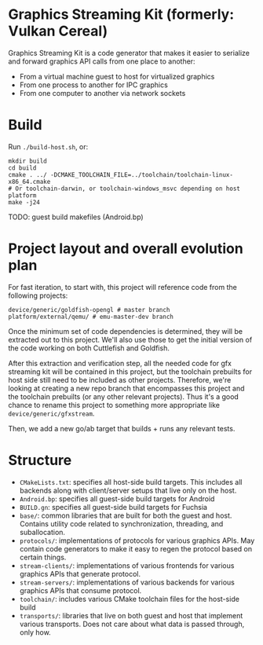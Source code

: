 # Graphics Streaming Kit (formerly: Vulkan Cereal)

Graphics Streaming Kit is a code generator that makes it easier to serialize
and forward graphics API calls from one place to another:

- From a virtual machine guest to host for virtualized graphics
- From one process to another for IPC graphics
- From one computer to another via network sockets

# Build

Run `./build-host.sh`, or:

    mkdir build
    cd build
    cmake . ../ -DCMAKE_TOOLCHAIN_FILE=../toolchain/toolchain-linux-x86_64.cmake
    # Or toolchain-darwin, or toolchain-windows_msvc depending on host platform
    make -j24

TODO: guest build makefiles (Android.bp)

# Project layout and overall evolution plan

For fast iteration, to start with, this project will reference code from the
following projects:

    device/generic/goldfish-opengl # master branch
    platform/external/qemu/ # emu-master-dev branch

Once the minimum set of code dependencies is determined, they will be extracted
out to this project.  We'll also use those to get the initial version of the
code working on both Cuttlefish and Goldfish.

After this extraction and verification step, all the needed code for gfx
streaming kit will be contained in this project, but the toolchain prebuilts
for host side still need to be included as other projects. Therefore, we're
looking at creating a new repo branch that encompasses this project and the
toolchain prebuilts (or any other relevant projects). Thus it's a good chance
to rename this project to something more appropriate like
`device/generic/gfxstream`.

Then, we add a new go/ab target that builds + runs any relevant tests.

# Structure

- `CMakeLists.txt`: specifies all host-side build targets. This includes all
  backends along with client/server setups that live only on the host.
- `Android.bp`: specifies all guest-side build targets for Android
- `BUILD.gn`: specifies all guest-side build targets for Fuchsia
- `base/`: common libraries that are built for both the guest and host.
  Contains utility code related to synchronization, threading, and suballocation.
- `protocols/`: implementations of protocols for various graphics APIs. May contain
code generators to make it easy to regen the protocol based on certain things.
- `stream-clients/`: implementations of various frontends for various graphics
  APIs that generate protocol.
- `stream-servers/`: implementations of various backends for various graphics
  APIs that consume protocol.
- `toolchain/`: includes various CMake toolchain files for the host-side build
- `transports/`: libraries that live on both guest and host that implement
  various transports.  Does not care about what data is passed through, only
  how.
